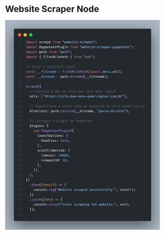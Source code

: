 # Website Scraper Node

![code](https://github.com/oadcavalcante/website-scraper-node/blob/main/code.png)
